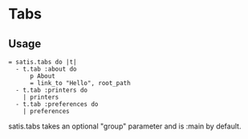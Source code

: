 # Tabs

## Usage

```slim
= satis.tabs do |t|
  - t.tab :about do
      p About
      = link_to "Hello", root_path
  - t.tab :printers do
    | printers
  - t.tab :preferences do
    | preferences
```

satis.tabs takes an optional "group" parameter and is :main by default.
